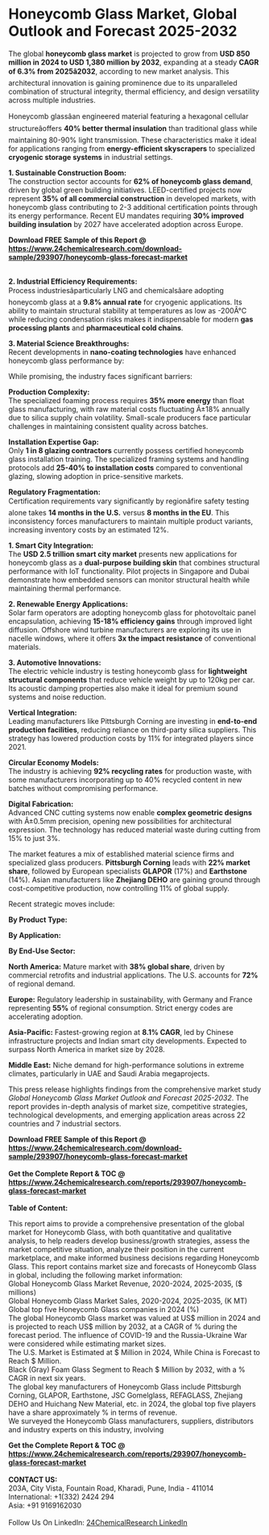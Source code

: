 <h1>Honeycomb Glass Market, Global Outlook and Forecast 2025-2032</h1><p>The global <strong>honeycomb glass market</strong> is projected to grow from <strong>USD 850 million in 2024 to USD 1,380 million by 2032</strong>, expanding at a steady <strong>CAGR of 6.3% from 2025â2032</strong>, according to new market analysis. This architectural innovation is gaining prominence due to its unparalleled combination of structural integrity, thermal efficiency, and design versatility across multiple industries.</p><p>Honeycomb glassâan engineered material featuring a hexagonal cellular structureâoffers <strong>40% better thermal insulation</strong> than traditional glass while maintaining 80-90% light transmission. These characteristics make it ideal for applications ranging from <strong>energy-efficient skyscrapers</strong> to specialized <strong>cryogenic storage systems</strong> in industrial settings.</p><p><strong>1. Sustainable Construction Boom:</strong><br>
The construction sector accounts for <strong>62% of honeycomb glass demand</strong>, driven by global green building initiatives. LEED-certified projects now represent <strong>35% of all commercial construction</strong> in developed markets, with honeycomb glass contributing to 2-3 additional certification points through its energy performance. Recent EU mandates requiring <strong>30% improved building insulation</strong> by 2027 have accelerated adoption across Europe.</p><div><b>Download FREE Sample of this Report @ 
            <a href="https://www.24chemicalresearch.com/download-sample/293907/honeycomb-glass-forecast-market">
            https://www.24chemicalresearch.com/download-sample/293907/honeycomb-glass-forecast-market</a></b></div><br><p><strong>2. Industrial Efficiency Requirements:</strong><br>
Process industriesâparticularly LNG and chemicalsâare adopting honeycomb glass at a <strong>9.8% annual rate</strong> for cryogenic applications. Its ability to maintain structural stability at temperatures as low as -200Â°C while reducing condensation risks makes it indispensable for modern <strong>gas processing plants</strong> and <strong>pharmaceutical cold chains</strong>.</p><p><strong>3. Material Science Breakthroughs:</strong><br>
Recent developments in <strong>nano-coating technologies</strong> have enhanced honeycomb glass performance by:
</p><p>While promising, the industry faces significant barriers:</p><p><strong>Production Complexity:</strong><br>
The specialized foaming process requires <strong>35% more energy</strong> than float glass manufacturing, with raw material costs fluctuating Â±18% annually due to silica supply chain volatility. Small-scale producers face particular challenges in maintaining consistent quality across batches.</p><p><strong>Installation Expertise Gap:</strong><br>
Only <strong>1 in 8 glazing contractors</strong> currently possess certified honeycomb glass installation training. The specialized framing systems and handling protocols add <strong>25-40% to installation costs</strong> compared to conventional glazing, slowing adoption in price-sensitive markets.</p><p><strong>Regulatory Fragmentation:</strong><br>
Certification requirements vary significantly by regionâfire safety testing alone takes <strong>14 months in the U.S.</strong> versus <strong>8 months in the EU</strong>. This inconsistency forces manufacturers to maintain multiple product variants, increasing inventory costs by an estimated 12%.</p><p><strong>1. Smart City Integration:</strong><br>
The <strong>USD 2.5 trillion smart city market</strong> presents new applications for honeycomb glass as a <strong>dual-purpose building skin</strong> that combines structural performance with IoT functionality. Pilot projects in Singapore and Dubai demonstrate how embedded sensors can monitor structural health while maintaining thermal performance.</p><p><strong>2. Renewable Energy Applications:</strong><br>
Solar farm operators are adopting honeycomb glass for photovoltaic panel encapsulation, achieving <strong>15-18% efficiency gains</strong> through improved light diffusion. Offshore wind turbine manufacturers are exploring its use in nacelle windows, where it offers <strong>3x the impact resistance</strong> of conventional materials.</p><p><strong>3. Automotive Innovations:</strong><br>
The electric vehicle industry is testing honeycomb glass for <strong>lightweight structural components</strong> that reduce vehicle weight by up to 120kg per car. Its acoustic damping properties also make it ideal for premium sound systems and noise reduction.</p><p><strong>Vertical Integration:</strong><br>
Leading manufacturers like Pittsburgh Corning are investing in <strong>end-to-end production facilities</strong>, reducing reliance on third-party silica suppliers. This strategy has lowered production costs by 11% for integrated players since 2021.</p><p><strong>Circular Economy Models:</strong><br>
The industry is achieving <strong>92% recycling rates</strong> for production waste, with some manufacturers incorporating up to 40% recycled content in new batches without compromising performance.</p><p><strong>Digital Fabrication:</strong><br>
Advanced CNC cutting systems now enable <strong>complex geometric designs</strong> with Â±0.5mm precision, opening new possibilities for architectural expression. The technology has reduced material waste during cutting from 15% to just 3%.</p><p>The market features a mix of established material science firms and specialized glass producers. <strong>Pittsburgh Corning</strong> leads with <strong>22% market share</strong>, followed by European specialists <strong>GLAPOR</strong> (17%) and <strong>Earthstone</strong> (14%). Asian manufacturers like <strong>Zhejiang DEHO</strong> are gaining ground through cost-competitive production, now controlling 11% of global supply.</p><p>Recent strategic moves include:
</p><p><strong>By Product Type:</strong></p><p><strong>By Application:</strong></p><p><strong>By End-Use Sector:</strong></p><p><strong>North America:</strong> Mature market with <strong>38% global share</strong>, driven by commercial retrofits and industrial applications. The U.S. accounts for <strong>72%</strong> of regional demand.</p><p><strong>Europe:</strong> Regulatory leadership in sustainability, with Germany and France representing <strong>55%</strong> of regional consumption. Strict energy codes are accelerating adoption.</p><p><strong>Asia-Pacific:</strong> Fastest-growing region at <strong>8.1% CAGR</strong>, led by Chinese infrastructure projects and Indian smart city developments. Expected to surpass North America in market size by 2028.</p><p><strong>Middle East:</strong> Niche demand for high-performance solutions in extreme climates, particularly in UAE and Saudi Arabia megaprojects.</p><p>This press release highlights findings from the comprehensive market study <em>Global Honeycomb Glass Market Outlook and Forecast 2025-2032</em>. The report provides in-depth analysis of market size, competitive strategies, technological developments, and emerging application areas across 22 countries and 7 industrial sectors.</p><div><b>Download FREE Sample of this Report @ 
            <a href="https://www.24chemicalresearch.com/download-sample/293907/honeycomb-glass-forecast-market">
            https://www.24chemicalresearch.com/download-sample/293907/honeycomb-glass-forecast-market</a></b></div><br><div><b>Get the Complete Report & TOC @ 
            <a href="https://www.24chemicalresearch.com/reports/293907/honeycomb-glass-forecast-market">
            https://www.24chemicalresearch.com/reports/293907/honeycomb-glass-forecast-market</a></b></div><br>
            <b>Table of Content:</b><p>This report aims to provide a comprehensive presentation of the global market for Honeycomb Glass, with both quantitative and qualitative analysis, to help readers develop business/growth strategies, assess the market competitive situation, analyze their position in the current marketplace, and make informed business decisions regarding Honeycomb Glass. This report contains market size and forecasts of Honeycomb Glass in global, including the following market information:<br />
Global Honeycomb Glass Market Revenue, 2020-2024, 2025-2035, ($ millions)<br />
Global Honeycomb Glass Market Sales, 2020-2024, 2025-2035, (K MT)<br />
Global top five Honeycomb Glass companies in 2024 (%)<br />
The global Honeycomb Glass market was valued at US$ million in 2024 and is projected to reach US$ million by 2032, at a CAGR of % during the forecast period. The influence of COVID-19 and the Russia-Ukraine War were considered while estimating market sizes.<br />
The U.S. Market is Estimated at $ Million in 2024, While China is Forecast to Reach $ Million.<br />
Black (Gray) Foam Glass Segment to Reach $ Million by 2032, with a % CAGR in next six years.<br />
The global key manufacturers of Honeycomb Glass include Pittsburgh Corning, GLAPOR, Earthstone, JSC Gomelglass, REFAGLASS, Zhejiang DEHO and Huichang New Material, etc. in 2024, the global top five players have a share approximately % in terms of revenue.<br />
We surveyed the Honeycomb Glass manufacturers, suppliers, distributors and industry experts on this industry, involving</p><div><b>Get the Complete Report & TOC @ 
            <a href="https://www.24chemicalresearch.com/reports/293907/honeycomb-glass-forecast-market">
            https://www.24chemicalresearch.com/reports/293907/honeycomb-glass-forecast-market</a></b></div><br><b>CONTACT US:</b><br>
            203A, City Vista, Fountain Road, Kharadi, Pune, India - 411014<br>
            International: +1(332) 2424 294<br>
            Asia: +91 9169162030 <br><br>
            Follow Us On LinkedIn: <a href="https://www.linkedin.com/company/24chemicalresearch/">24ChemicalResearch LinkedIn</a>